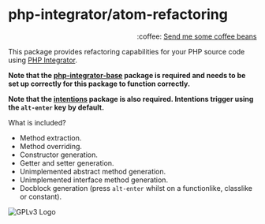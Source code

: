 # php-integrator/atom-refactoring
<p align="right">
:coffee:
<a href="https://liberapay.com/Gert-dev/donate">Send me some coffee beans</a>
</p>

This package provides refactoring capabilities for your PHP source code using [PHP Integrator](https://github.com/php-integrator/atom-base).

**Note that the [php-integrator-base](https://github.com/php-integrator/atom-base) package is required and needs to be set up correctly for this package to function correctly.**

**Note that the [intentions](https://github.com/steelbrain/intentions) package is also required. Intentions trigger using the `alt-enter` key by default.**

What is included?
  * Method extraction.
  * Method overriding.
  * Constructor generation.
  * Getter and setter generation.
  * Unimplemented abstract method generation.
  * Unimplemented interface method generation.
  * Docblock generation (press `alt-enter` whilst on a functionlike, classlike or constant).

![GPLv3 Logo](http://gplv3.fsf.org/gplv3-127x51.png)
